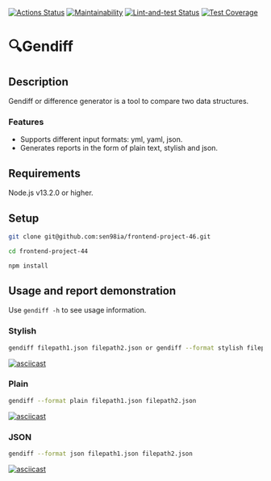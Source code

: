 [![Actions Status](https://github.com/sen98ia/frontend-project-46/actions/workflows/hexlet-check.yml/badge.svg)](https://github.com/sen98ia/frontend-project-46/actions)
[![Maintainability](https://api.codeclimate.com/v1/badges/b4ea84f28b3f2f18996b/maintainability)](https://codeclimate.com/github/sen98ia/frontend-project-46/maintainability)
[![Lint-and-test Status](https://github.com/sen98ia/frontend-project-46/actions/workflows/lint-and-test.yml/badge.svg)](https://github.com/sen98ia/frontend-project-46/actions)
[![Test Coverage](https://api.codeclimate.com/v1/badges/b4ea84f28b3f2f18996b/test_coverage)](https://codeclimate.com/github/sen98ia/frontend-project-46/test_coverage)

# :mag:Gendiff

## Description

Gendiff or difference generator is a tool to compare two data structures.

### Features

- Supports different input formats: yml, yaml, json.
- Generates reports in the form of plain text, stylish and json.

## Requirements

Node.js v13.2.0 or higher.

## Setup

```bash
git clone git@github.com:sen98ia/frontend-project-46.git
```
```bash
cd frontend-project-44
```
```bash
npm install
```

## Usage and report demonstration

Use `gendiff -h` to see usage information.

### Stylish

```bash
gendiff filepath1.json filepath2.json or gendiff --format stylish filepath1.json filepath2.json
```
[![asciicast](https://asciinema.org/a/sW6amtwCiF4BdRDFU9L2fQEeu.svg)](https://asciinema.org/a/sW6amtwCiF4BdRDFU9L2fQEeu)

### Plain
```bash
gendiff --format plain filepath1.json filepath2.json
```
[![asciicast](https://asciinema.org/a/0G0Nxiu4cp6eTNvgfW3pv4TwX.svg)](https://asciinema.org/a/0G0Nxiu4cp6eTNvgfW3pv4TwX)

### JSON
```bash
gendiff --format json filepath1.json filepath2.json
```
[![asciicast](https://asciinema.org/a/LNdZ0iG64JlfbYjhkf5dKE9Z5.svg)](https://asciinema.org/a/LNdZ0iG64JlfbYjhkf5dKE9Z5)